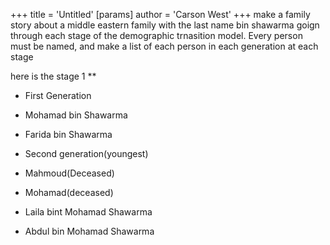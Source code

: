+++
 title = 'Untitled'
[params]
	author = 'Carson West'
+++
make a family story about a middle eastern family with the last name bin shawarma goign through each stage of the demographic trnasition model. Every person must be named, and make a list of each person in each generation at each stage

here is the stage 1 
**

- First Generation 
    

- Mohamad bin Shawarma
    
- Farida bin Shawarma
    

- Second generation(youngest)
    

- Mahmoud(Deceased)
    
- Mohamad(deceased)
    
- Laila bint Mohamad Shawarma
    
- Abdul bin Mohamad Shawarma
    

  